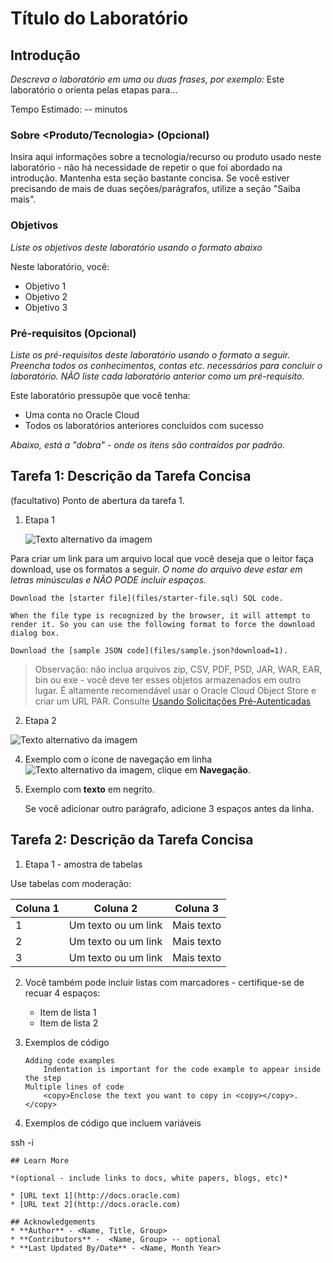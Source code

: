 # Título do Laboratório

## Introdução

_Descreva o laboratório em uma ou duas frases, por exemplo:_ Este laboratório o orienta pelas etapas para...

Tempo Estimado: -- minutos

### Sobre <Produto/Tecnologia> (Opcional)

Insira aqui informações sobre a tecnologia/recurso ou produto usado neste laboratório - não há necessidade de repetir o que foi abordado na introdução. Mantenha esta seção bastante concisa. Se você estiver precisando de mais de duas seções/parágrafos, utilize a seção "Saiba mais".

### Objetivos

_Liste os objetivos deste laboratório usando o formato abaixo_

Neste laboratório, você:

*   Objetivo 1
*   Objetivo 2
*   Objetivo 3

### Pré-requisitos (Opcional)

_Liste os pré-requisitos deste laboratório usando o formato a seguir. Preencha todos os conhecimentos, contas etc. necessários para concluir o laboratório. NÃO liste cada laboratório anterior como um pré-requisito._

Este laboratório pressupõe que você tenha:

*   Uma conta no Oracle Cloud
*   Todos os laboratórios anteriores concluídos com sucesso

_Abaixo, está a "dobra" - onde os itens são contraídos por padrão._

## Tarefa 1: Descrição da Tarefa Concisa

(facultativo) Ponto de abertura da tarefa 1.

1.  Etapa 1
    
    ![Texto alternativo da imagem](images/sample1.png)
    

Para criar um link para um arquivo local que você deseja que o leitor faça download, use os formatos a seguir. _O nome do arquivo deve estar em letras minúsculas e NÃO PODE incluir espaços._

    Download the [starter file](files/starter-file.sql) SQL code.
    
    When the file type is recognized by the browser, it will attempt to render it. So you can use the following format to force the download dialog box.
    
    Download the [sample JSON code](files/sample.json?download=1).
    

> Observação: não inclua arquivos zip, CSV, PDF, PSD, JAR, WAR, EAR, bin ou exe - você deve ter esses objetos armazenados em outro lugar. É altamente recomendável usar o Oracle Cloud Object Store e criar um URL PAR. Consulte [Usando Solicitações Pré-Autenticadas](https://docs.cloud.oracle.com/en-us/iaas/Content/Object/Tasks/usingpreauthenticatedrequests.htm)

2.  Etapa 2

![Texto alternativo da imagem](images/sample1.png)

4.  Exemplo com o ícone de navegação em linha ![Texto alternativo da imagem](images/sample2.png), clique em **Navegação**.
    
5.  Exemplo com **texto** em negrito.
    
    Se você adicionar outro parágrafo, adicione 3 espaços antes da linha.
    

## Tarefa 2: Descrição da Tarefa Concisa

1.  Etapa 1 - amostra de tabelas

Use tabelas com moderação:

| Coluna 1 | Coluna 2 | Coluna 3 |
| --- | --- | --- |
| 1 | Um texto ou um link | Mais texto |
| 2 | Um texto ou um link | Mais texto |
| 3 | Um texto ou um link | Mais texto |

2.  Você também pode incluir listas com marcadores - certifique-se de recuar 4 espaços:
    
    *   Item de lista 1
    *   Item de lista 2
3.  Exemplos de código
    
        Adding code examples
        	Indentation is important for the code example to appear inside the step
        Multiple lines of code
        	<copy>Enclose the text you want to copy in <copy></copy>.</copy>
        
4.  Exemplos de código que incluem variáveis
    

ssh -i

    
    ## Learn More
    
    *(optional - include links to docs, white papers, blogs, etc)*
    
    * [URL text 1](http://docs.oracle.com)
    * [URL text 2](http://docs.oracle.com)
    
    ## Acknowledgements
    * **Author** - <Name, Title, Group>
    * **Contributors** -  <Name, Group> -- optional
    * **Last Updated By/Date** - <Name, Month Year>